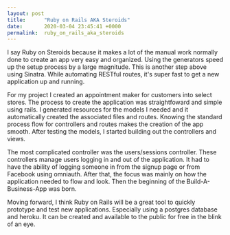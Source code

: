 ```yaml
---
layout: post
title:      "Ruby on Rails AKA Steroids"
date:       2020-03-04 23:45:41 +0000
permalink:  ruby_on_rails_aka_steroids
---
```



I say Ruby on Steroids because it makes a lot of the manual work normally done to create an app very easy and organized. Using the generators speed up the setup process by a large magnitude. This is another step above using Sinatra. While automating RESTful routes, it's super fast to get a new application up and running.

For my project I created an appointment maker for customers into select stores. The process to create the application was straightfoward and simple using rails. I generated resources for the models I needed and it automatically created the associated files and routes. Knowing the standard process flow for controllers and routes makes the creation of the app smooth. After testing the models, I started building out the controllers and views. 

The most complicated controller was the users/sessions controller. These controllers manage users logging in and out of the application. It had to have the ability of logging someone in from the signup page or from Facebook using omniauth. After that, the focus was mainly on how the application needed to flow and look. Then the beginning of the Build-A-Business-App was born.

Moving forward, I think Ruby on Rails will be a great tool to quickly prototype and test new applications. Especially using a postgres database and heroku. It can be created and available to the public for free in the blink of an eye.
